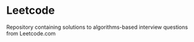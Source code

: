 # Leetcode
Repository containing solutions to algorithms-based interview questions from Leetcode.com
